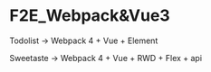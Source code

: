 # F2E_Webpack&Vue3

Todolist -> Webpack 4 + Vue + Element

Sweetaste -> Webpack 4 + Vue + RWD + Flex + api

